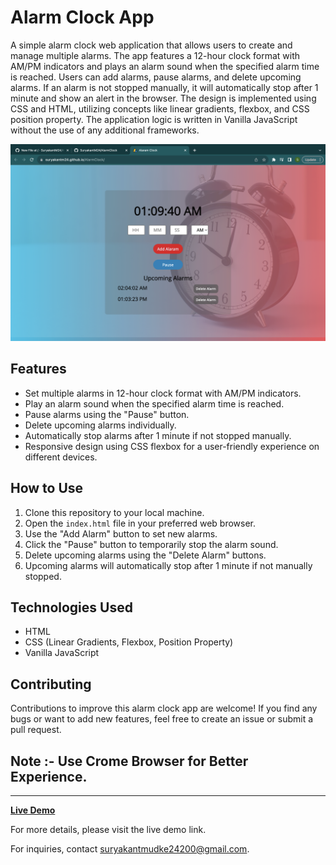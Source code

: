 # Alarm Clock App

A simple alarm clock web application that allows users to create and manage multiple alarms. The app features a 12-hour clock format with AM/PM indicators and plays an alarm sound when the specified alarm time is reached. Users can add alarms, pause alarms, and delete upcoming alarms. If an alarm is not stopped manually, it will automatically stop after 1 minute and show an alert in the browser. The design is implemented using CSS and HTML, utilizing concepts like linear gradients, flexbox, and CSS position property. The application logic is written in Vanilla JavaScript without the use of any additional frameworks.

![Alarm Clock App Screenshot](/Demo.jpg)

## Features

- Set multiple alarms in 12-hour clock format with AM/PM indicators.
- Play an alarm sound when the specified alarm time is reached.
- Pause alarms using the "Pause" button.
- Delete upcoming alarms individually.
- Automatically stop alarms after 1 minute if not stopped manually.
- Responsive design using CSS flexbox for a user-friendly experience on different devices.

## How to Use

1. Clone this repository to your local machine.
2. Open the `index.html` file in your preferred web browser.
3. Use the "Add Alarm" button to set new alarms.
4. Click the "Pause" button to temporarily stop the alarm sound.
5. Delete upcoming alarms using the "Delete Alarm" buttons.
6. Upcoming alarms will automatically stop after 1 minute if not manually stopped.

## Technologies Used

- HTML
- CSS (Linear Gradients, Flexbox, Position Property)
- Vanilla JavaScript

## Contributing

Contributions to improve this alarm clock app are welcome! If you find any bugs or want to add new features, feel free to create an issue or submit a pull request.

## Note :- Use Crome Browser for Better Experience.

---

**[Live Demo](https://suryakantm24.github.io/AlarmClock/)**

For more details, please visit the live demo link.

For inquiries, contact [suryakantmudke24200@gmail.com](mailto:suryakantmudke24200@gmail.com).
